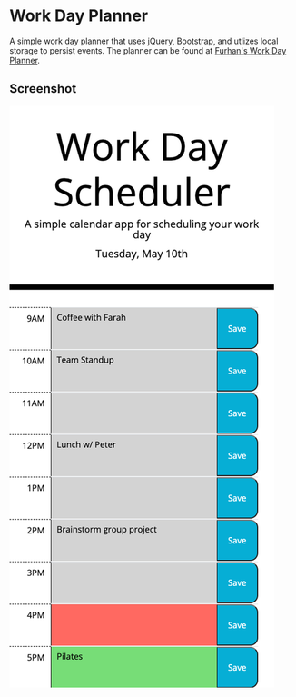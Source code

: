 # Work Day Planner
A simple work day planner that uses jQuery, Bootstrap, and utlizes local storage to persist events. The planner can be found at [Furhan's Work Day Planner](https://planner.furhan.dev). 

## Screenshot
![Screenshot](./assets/img/screenshot.png?raw=true)

